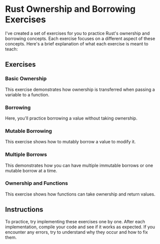 # Rust Ownership and Borrowing Exercises

I've created a set of exercises for you to practice Rust's ownership and borrowing concepts. Each exercise focuses on a different aspect of these concepts. Here's a brief explanation of what each exercise is meant to teach:

## Exercises

### Basic Ownership

This exercise demonstrates how ownership is transferred when passing a variable to a function.

### Borrowing

Here, you'll practice borrowing a value without taking ownership.

### Mutable Borrowing

This exercise shows how to mutably borrow a value to modify it.

### Multiple Borrows

This demonstrates how you can have multiple immutable borrows or one mutable borrow at a time.

### Ownership and Functions

This exercise shows how functions can take ownership and return values.

## Instructions

To practice, try implementing these exercises one by one. After each implementation, compile your code and see if it works as expected. If you encounter any errors, try to understand why they occur and how to fix them.
